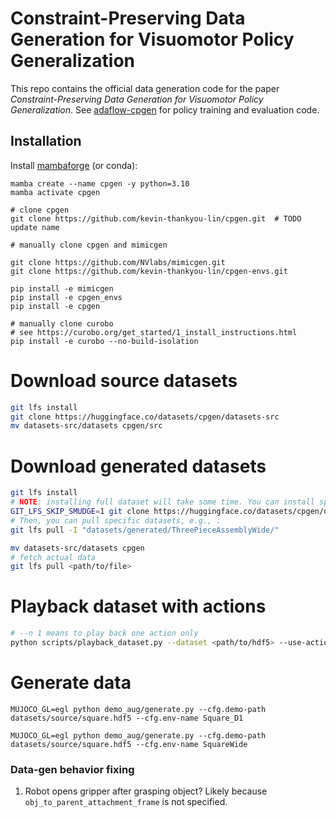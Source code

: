 # Constraint-Preserving Data Generation for Visuomotor Policy Generalization

This repo contains the official data generation code for the paper *Constraint-Preserving Data Generation for Visuomotor Policy Generalization*.
See [adaflow-cpgen](https://github.com/kevin-thankyou-lin/adaflow-cpgen) for policy training and evaluation code.

## Installation

Install [mambaforge](https://github.com/conda-forge/miniforge#install) (or conda):

```
mamba create --name cpgen -y python=3.10
mamba activate cpgen

# clone cpgen
git clone https://github.com/kevin-thankyou-lin/cpgen.git  # TODO update name

# manually clone cpgen and mimicgen

git clone https://github.com/NVlabs/mimicgen.git
git clone https://github.com/kevin-thankyou-lin/cpgen-envs.git

pip install -e mimicgen
pip install -e cpgen_envs
pip install -e cpgen

# manually clone curobo
# see https://curobo.org/get_started/1_install_instructions.html
pip install -e curobo --no-build-isolation
```

# Download source datasets
```bash
git lfs install
git clone https://huggingface.co/datasets/cpgen/datasets-src
mv datasets-src/datasets cpgen/src
```

# Download generated datasets
```bash
git lfs install
# NOTE: installing full dataset will take some time. You can install specific dataset using this GIT_LFS_SKIP_SMUDGE=1 flag:
GIT_LFS_SKIP_SMUDGE=1 git clone https://huggingface.co/datasets/cpgen/datasets
# Then, you can pull specific datasets, e.g., : 
git lfs pull -I "datasets/generated/ThreePieceAssemblyWide/"

mv datasets-src/datasets cpgen
# fetch actual data
git lfs pull <path/to/file>
```

# Playback dataset with actions

```bash
# --n 1 means to play back one action only
python scripts/playback_dataset.py --dataset <path/to/hdf5> --use-actions --video_path playback_dataset.mp4  --n 1
```


# Generate data
```
MUJOCO_GL=egl python demo_aug/generate.py --cfg.demo-path datasets/source/square.hdf5 --cfg.env-name Square_D1

MUJOCO_GL=egl python demo_aug/generate.py --cfg.demo-path datasets/source/square.hdf5 --cfg.env-name SquareWide
```

### Data-gen behavior fixing

1. Robot opens gripper after grasping object? Likely because `obj_to_parent_attachment_frame` is not specified.
